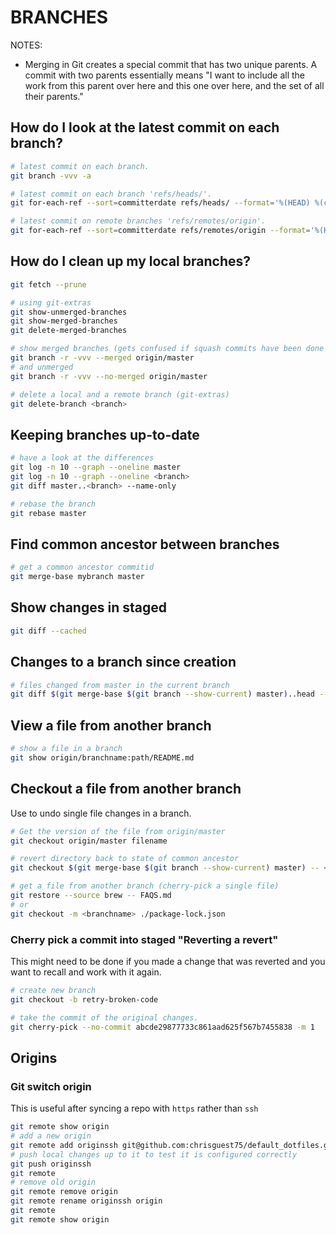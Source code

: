 # BRANCHES

NOTES:

* Merging in Git creates a special commit that has two unique parents. A commit with two parents essentially means "I want to include all the work from this parent over here and this one over here, and the set of all their parents."

## How do I look at the latest commit on each branch?

```sh
# latest commit on each branch.  
git branch -vvv -a

# latest commit on each branch 'refs/heads/'.  
git for-each-ref --sort=committerdate refs/heads/ --format='%(HEAD) %(color:yellow)%(refname:short)%(color:reset) - %(color:red)%(objectname:short)%(color:reset) - %(contents:subject) - %(authorname) (%(color:green)%(committerdate:relative)%(color:reset))'

# latest commit on remote branches 'refs/remotes/origin'.
git for-each-ref --sort=committerdate refs/remotes/origin --format='%(HEAD) %(color:yellow)%(refname:short)%(color:reset) - %(color:red)%(objectname:short)%(color:reset) - %(contents:subject) - %(authorname) (%(color:green)%(committerdate:relative)%(color:reset))'
```

## How do I clean up my local branches?

```sh
git fetch --prune

# using git-extras 
git show-unmerged-branches   
git show-merged-branches     
git delete-merged-branches  

# show merged branches (gets confused if squash commits have been done on web).
git branch -r -vvv --merged origin/master   
# and unmerged
git branch -r -vvv --no-merged origin/master   

# delete a local and a remote branch (git-extras)
git delete-branch <branch>
```

## Keeping branches up-to-date

```sh
# have a look at the differences
git log -n 10 --graph --oneline master
git log -n 10 --graph --oneline <branch>
git diff master..<branch> --name-only

# rebase the branch
git rebase master
```

## Find common ancestor between branches

```sh
# get a common ancestor commitid
git merge-base mybranch master
```

## Show changes in staged

```sh
git diff --cached 
```

## Changes to a branch since creation

```sh
# files changed from master in the current branch
git diff $(git merge-base $(git branch --show-current) master)..head --name-only
```

## View a file from another branch

```sh
# show a file in a branch
git show origin/branchname:path/README.md  
```

## Checkout a file from another branch

Use to undo single file changes in a branch.

```sh
# Get the version of the file from origin/master
git checkout origin/master filename 

# revert directory back to state of common ancestor
git checkout $(git merge-base $(git branch --show-current) master) -- <directory>

# get a file from another branch (cherry-pick a single file)
git restore --source brew -- FAQS.md 
# or 
git checkout -m <branchname> ./package-lock.json
```

### Cherry pick a commit into staged "Reverting a revert"  

This might need to be done if you made a change that was reverted and you want to recall and work with it again.  

```sh
# create new branch
git checkout -b retry-broken-code

# take the commit of the original changes. 
git cherry-pick --no-commit abcde29877733c861aad625f567b7455838 -m 1       
```

## Origins

### Git switch origin

This is useful after syncing a repo with `https` rather than `ssh`

```sh
git remote show origin
# add a new origin
git remote add originssh git@github.com:chrisguest75/default_dotfiles.git
# push local changes up to it to test it is configured correctly
git push originssh
git remote
# remove old origin
git remote remove origin
git remote rename originssh origin
git remote
git remote show origin
```
